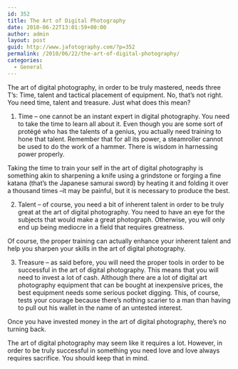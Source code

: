 ```yaml
---
id: 352
title: The Art of Digital Photography
date: 2010-06-22T13:01:59+00:00
author: admin
layout: post
guid: http://www.jafotography.com/?p=352
permalink: /2010/06/22/the-art-of-digital-photography/
categories:
  - General
---
```

The art of digital photography, in order to be truly mastered, needs three T&#8217;s: Time, talent and tactical placement of equipment. No, that&#8217;s not right. You need time, talent and treasure. Just what does this mean?

1) Time – one cannot be an instant expert in digital photography. You need to take the time to learn all about it. Even though you are some sort of protégé who has the talents of a genius, you actually need training to hone that talent. Remember that for all its power, a steamroller cannot be used to do the work of a hammer. There is wisdom in harnessing power properly.

Taking the time to train your self in the art of digital photography is something akin to sharpening a knife using a grindstone or forging a fine katana (that&#8217;s the Japanese samurai sword) by heating it and folding it over a thousand times –it may be painful, but it is necessary to produce the best.

2) Talent – of course, you need a bit of inherent talent in order to be truly great at the art of digital photography. You need to have an eye for the subjects that would make a great photograph. Otherwise, you will only end up being mediocre in a field that requires greatness.

Of course, the proper training can actually enhance your inherent talent and help you sharpen your skills in the art of digital photography.

3) Treasure – as said before, you will need the proper tools in order to be successful in the art of digital photography. This means that you will need to invest a lot of cash. Although there are a lot of digital art photography equipment that can be bought at inexpensive prices, the best equipment needs some serious pocket digging. This, of course, tests your courage because there&#8217;s nothing scarier to a man than having to pull out his wallet in the name of an untested interest. 

Once you have invested money in the art of digital photography, there&#8217;s no turning back. 

The art of digital photography may seem like it requires a lot. However, in order to be truly successful in something you need love and love always requires sacrifice. You should keep that in mind.